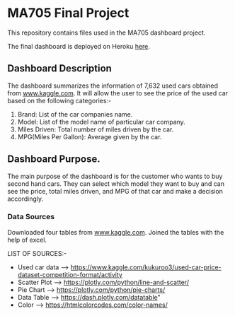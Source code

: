 # MA705 Final Project

This repository contains files used in the MA705 dashboard project.

The final dashboard is deployed on Heroku [here](https://ma705-used-car-dashboard.herokuapp.com).

## Dashboard Description

The dashboard summarizes the information of 7,632 used cars obtained from www.kaggle.com. It will allow the user to see the price of the used car based on the following categories:-
1) Brand: List of the car companies name.
2) Model: List of the model name of particular car company.
3) Miles Driven: Total number of miles driven by the car.
4) MPG(Miles Per Gallon): Average given by the car.

## Dashboard Purpose. 
The main purpose of the dashboard is for the customer who wants to buy second hand cars. They can select which model they want to buy and can see the price, total miles driven, and MPG of that car and make a decision accordingly. 


### Data Sources

Downloaded four tables from www.kaggle.com. Joined the tables with the help of excel.

LIST OF SOURCES:-
- Used car data --> https://www.kaggle.com/kukuroo3/used-car-price-dataset-competition-format/activity
- Scatter Plot --> https://plotly.com/python/line-and-scatter/
- Pie Chart --> https://plotly.com/python/pie-charts/
- Data Table --> https://dash.plotly.com/datatable"
- Color --> https://htmlcolorcodes.com/color-names/
 

